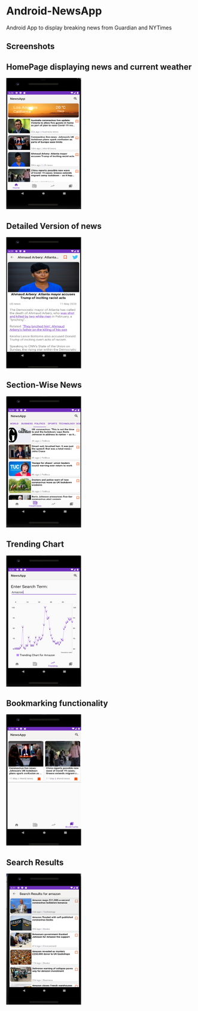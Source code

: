 # Android-NewsApp
Android App to display breaking news from Guardian and NYTimes 


## Screenshots

    
<h2>HomePage displaying news and current weather</h2>
<img src="1.png" width="200" height="350" />

<h2>Detailed Version of news</h2>
<img src="2.png" width="200" height="350" />

<h2>Section-Wise News</h2>
<img src="3.png"  width="200" height="350"/>

<h2>Trending Chart </h2>
<img src="4.png"  width="200" height="350"/>

<h2>Bookmarking functionality</h2>
<img src="5.png" width="200" height="350" />


<h2>Search Results</h2>
<img src="6.png"  width="200" height="350"/>
  

